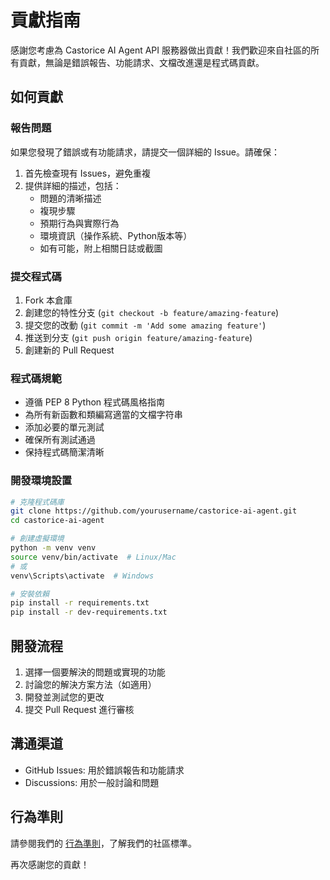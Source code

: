 # 貢獻指南

感謝您考慮為 Castorice AI Agent API 服務器做出貢獻！我們歡迎來自社區的所有貢獻，無論是錯誤報告、功能請求、文檔改進還是程式碼貢獻。

## 如何貢獻

### 報告問題

如果您發現了錯誤或有功能請求，請提交一個詳細的 Issue。請確保：

1. 首先檢查現有 Issues，避免重複
2. 提供詳細的描述，包括：
   - 問題的清晰描述
   - 複現步驟
   - 預期行為與實際行為
   - 環境資訊（操作系統、Python版本等）
   - 如有可能，附上相關日誌或截圖

### 提交程式碼

1. Fork 本倉庫
2. 創建您的特性分支 (`git checkout -b feature/amazing-feature`)
3. 提交您的改動 (`git commit -m 'Add some amazing feature'`)
4. 推送到分支 (`git push origin feature/amazing-feature`)
5. 創建新的 Pull Request

### 程式碼規範

- 遵循 PEP 8 Python 程式碼風格指南
- 為所有新函數和類編寫適當的文檔字符串
- 添加必要的單元測試
- 確保所有測試通過
- 保持程式碼簡潔清晰

### 開發環境設置

```bash
# 克隆程式碼庫
git clone https://github.com/yourusername/castorice-ai-agent.git
cd castorice-ai-agent

# 創建虛擬環境
python -m venv venv
source venv/bin/activate  # Linux/Mac
# 或
venv\Scripts\activate  # Windows

# 安裝依賴
pip install -r requirements.txt
pip install -r dev-requirements.txt
```

## 開發流程

1. 選擇一個要解決的問題或實現的功能
2. 討論您的解決方案方法（如適用）
3. 開發並測試您的更改
4. 提交 Pull Request 進行審核

## 溝通渠道

- GitHub Issues: 用於錯誤報告和功能請求
- Discussions: 用於一般討論和問題

## 行為準則

請參閱我們的 [行為準則](CODE_OF_CONDUCT.md)，了解我們的社區標準。

再次感謝您的貢獻！
